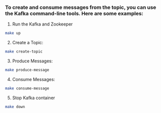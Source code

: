 ### To create and consume messages from the topic, you can use the Kafka command-line tools. Here are some examples:

1. Run the Kafka and Zookeeper
```bash
make up
```

2. Create a Topic:

```bash
make create-topic
```
3. Produce Messages:
```bash
make produce-message
```

4. Consume Messages:
```bash
make consume-message
```
5. Stop Kafka container

```bash
make down
```